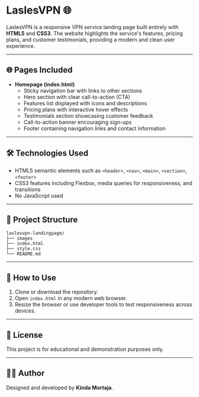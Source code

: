 # LaslesVPN 🌐

LaslesVPN is a responsive VPN service landing page built entirely with **HTML5** and **CSS3**. The website highlights the service's features, pricing plans, and customer testimonials, providing a modern and clean user experience.

---

## 🌐 Pages Included

- **Homepage (index.html)**
  - Sticky navigation bar with links to other sections  
  - Hero section with clear call-to-action (CTA)  
  - Features list displayed with icons and descriptions  
  - Pricing plans with interactive hover effects  
  - Testimonials section showcasing customer feedback  
  - Call-to-action banner encouraging sign-ups  
  - Footer containing navigation links and contact information  

---

## 🛠️ Technologies Used

- HTML5 semantic elements such as `<header>`, `<nav>`, `<main>`, `<section>`, `<footer>`  
- CSS3 features including Flexbox, media queries for responsiveness, and transitions  
- No JavaScript used  

---

## 📁 Project Structure

    laslesvpn-landingpage/
    ├── images 
    ├── index.html
    ├── style.css
    └── README.md

---

## 📌 How to Use

1. Clone or download the repository.  
2. Open `index.html` in any modern web browser.  
3. Resize the browser or use developer tools to test responsiveness across devices.

---

## 📃 License

This project is for educational and demonstration purposes only.

---

## 👩‍💻 Author

Designed and developed by **Kinda Mortaja**.
